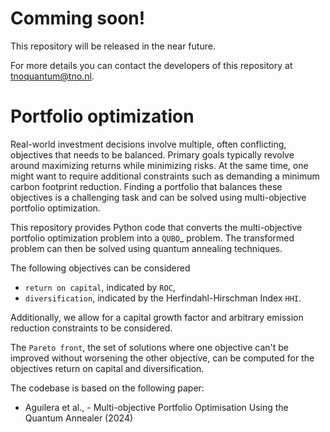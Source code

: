 # Comming soon!

This repository will be released in the near future.

For more details you can contact the developers of this repository at tnoquantum@tno.nl.

# Portfolio optimization

Real-world investment decisions involve multiple, often conflicting, objectives that needs to be balanced.
Primary goals typically revolve around maximizing returns while minimizing risks.
At the same time, one might want to require additional constraints such as demanding a minimum carbon footprint reduction. 
Finding a portfolio that balances these objectives is a challenging task and can be solved using multi-objective portfolio optimization. 


This repository provides Python code that converts the multi-objective portfolio optimization problem
into a `QUBO`_ problem. The transformed problem can then be solved using quantum annealing techniques.

The following objectives can be considered

- `return on capital`, indicated by `ROC`,
- `diversification`, indicated by the Herfindahl-Hirschman Index `HHI`.

Additionally, we allow for a capital growth factor and arbitrary emission reduction constraints to be considered.

The `Pareto front`, the set of solutions where one objective can't be improved without worsening the other objective,
can be computed for the objectives return on capital and diversification. 

The codebase is based on the following paper:

- Aguilera et al., - Multi-objective Portfolio Optimisation Using the Quantum Annealer (2024)
